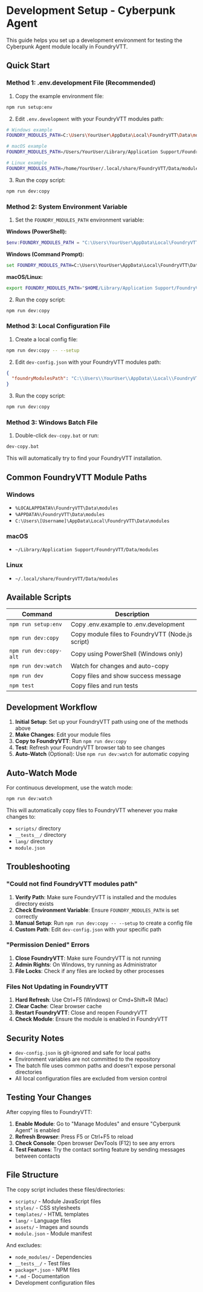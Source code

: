 # Development Setup - Cyberpunk Agent

This guide helps you set up a development environment for testing the Cyberpunk Agent module locally in FoundryVTT.

## Quick Start

### Method 1: .env.development File (Recommended)

1. Copy the example environment file:
```bash
npm run setup:env
```

2. Edit `.env.development` with your FoundryVTT modules path:
```bash
# Windows example
FOUNDRY_MODULES_PATH=C:\Users\YourUser\AppData\Local\FoundryVTT\Data\modules

# macOS example  
FOUNDRY_MODULES_PATH=/Users/YourUser/Library/Application Support/FoundryVTT/Data/modules

# Linux example
FOUNDRY_MODULES_PATH=/home/YourUser/.local/share/FoundryVTT/Data/modules
```

3. Run the copy script:
```bash
npm run dev:copy
```

### Method 2: System Environment Variable

1. Set the `FOUNDRY_MODULES_PATH` environment variable:

**Windows (PowerShell):**
```powershell
$env:FOUNDRY_MODULES_PATH = "C:\Users\YourUser\AppData\Local\FoundryVTT\Data\modules"
```

**Windows (Command Prompt):**
```cmd
set FOUNDRY_MODULES_PATH=C:\Users\YourUser\AppData\Local\FoundryVTT\Data\modules
```

**macOS/Linux:**
```bash
export FOUNDRY_MODULES_PATH="$HOME/Library/Application Support/FoundryVTT/Data/modules"
```

2. Run the copy script:
```bash
npm run dev:copy
```

### Method 3: Local Configuration File

1. Create a local config file:
```bash
npm run dev:copy -- --setup
```

2. Edit `dev-config.json` with your FoundryVTT modules path:
```json
{
  "foundryModulesPath": "C:\\Users\\YourUser\\AppData\\Local\\FoundryVTT\\Data\\modules"
}
```

3. Run the copy script:
```bash
npm run dev:copy
```

### Method 3: Windows Batch File

1. Double-click `dev-copy.bat` or run:
```cmd
dev-copy.bat
```

This will automatically try to find your FoundryVTT installation.

## Common FoundryVTT Module Paths

### Windows
- `%LOCALAPPDATA%\FoundryVTT\Data\modules`
- `%APPDATA%\FoundryVTT\Data\modules`
- `C:\Users\[Username]\AppData\Local\FoundryVTT\Data\modules`

### macOS
- `~/Library/Application Support/FoundryVTT/Data/modules`

### Linux
- `~/.local/share/FoundryVTT/Data/modules`

## Available Scripts

| Command | Description |
|---------|-------------|
| `npm run setup:env` | Copy .env.example to .env.development |
| `npm run dev:copy` | Copy module files to FoundryVTT (Node.js script) |
| `npm run dev:copy-alt` | Copy using PowerShell (Windows only) |
| `npm run dev:watch` | Watch for changes and auto-copy |
| `npm run dev` | Copy files and show success message |
| `npm test` | Copy files and run tests |

## Development Workflow

1. **Initial Setup**: Set up your FoundryVTT path using one of the methods above
2. **Make Changes**: Edit your module files
3. **Copy to FoundryVTT**: Run `npm run dev:copy`
4. **Test**: Refresh your FoundryVTT browser tab to see changes
5. **Auto-Watch** (Optional): Use `npm run dev:watch` for automatic copying

## Auto-Watch Mode

For continuous development, use the watch mode:

```bash
npm run dev:watch
```

This will automatically copy files to FoundryVTT whenever you make changes to:
- `scripts/` directory
- `__tests__/` directory  
- `lang/` directory
- `module.json`

## Troubleshooting

### "Could not find FoundryVTT modules path"

1. **Verify Path**: Make sure FoundryVTT is installed and the modules directory exists
2. **Check Environment Variable**: Ensure `FOUNDRY_MODULES_PATH` is set correctly
3. **Manual Setup**: Run `npm run dev:copy -- --setup` to create a config file
4. **Custom Path**: Edit `dev-config.json` with your specific path

### "Permission Denied" Errors

1. **Close FoundryVTT**: Make sure FoundryVTT is not running
2. **Admin Rights**: On Windows, try running as Administrator
3. **File Locks**: Check if any files are locked by other processes

### Files Not Updating in FoundryVTT

1. **Hard Refresh**: Use Ctrl+F5 (Windows) or Cmd+Shift+R (Mac)
2. **Clear Cache**: Clear browser cache
3. **Restart FoundryVTT**: Close and reopen FoundryVTT
4. **Check Module**: Ensure the module is enabled in FoundryVTT

## Security Notes

- `dev-config.json` is git-ignored and safe for local paths
- Environment variables are not committed to the repository
- The batch file uses common paths and doesn't expose personal directories
- All local configuration files are excluded from version control

## Testing Your Changes

After copying files to FoundryVTT:

1. **Enable Module**: Go to "Manage Modules" and ensure "Cyberpunk Agent" is enabled
2. **Refresh Browser**: Press F5 or Ctrl+F5 to reload
3. **Check Console**: Open browser DevTools (F12) to see any errors
4. **Test Features**: Try the contact sorting feature by sending messages between contacts

## File Structure

The copy script includes these files/directories:
- `scripts/` - Module JavaScript files
- `styles/` - CSS stylesheets  
- `templates/` - HTML templates
- `lang/` - Language files
- `assets/` - Images and sounds
- `module.json` - Module manifest

And excludes:
- `node_modules/` - Dependencies
- `__tests__/` - Test files
- `package*.json` - NPM files
- `*.md` - Documentation
- Development configuration files
